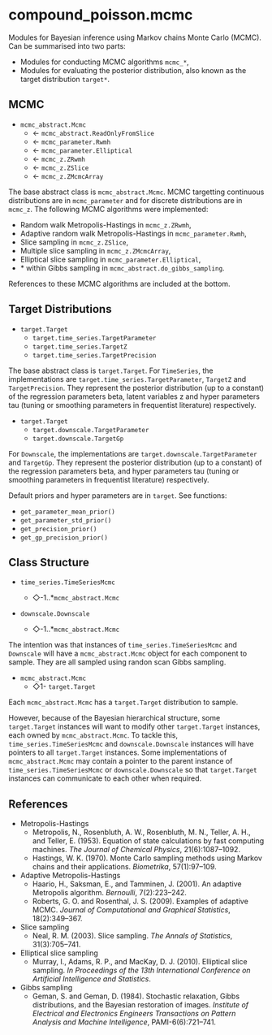 # compound_poisson.mcmc

Modules for Bayesian inference using Markov chains Monte Carlo (MCMC). Can be summarised into two parts:
  - Modules for conducting MCMC algorithms `mcmc_*`,
  - Modules for evaluating the posterior distribution, also known as the target distribution `target*`.

## MCMC

- `mcmc_abstract.Mcmc`
  - &larr; `mcmc_abstract.ReadOnlyFromSlice`
  - &larr; `mcmc_parameter.Rwmh`
  - &larr; `mcmc_parameter.Elliptical`
  - &larr; `mcmc_z.ZRwmh`
  - &larr; `mcmc_z.ZSlice`
  - &larr; `mcmc_z.ZMcmcArray`

The base abstract class is `mcmc_abstract.Mcmc`. MCMC targetting continuous distributions are in `mcmc_parameter` and for discrete distributions are in
`mcmc_z`. The following MCMC algorithms were implemented:
- Random walk Metropolis-Hastings in `mcmc_z.ZRwmh`,
- Adaptive random walk Metropolis-Hastings in `mcmc_parameter.Rwmh`,
- Slice sampling in `mcmc_z.ZSlice`,
- Multiple slice sampling in `mcmc_z.ZMcmcArray`,
- Elliptical slice sampling in `mcmc_parameter.Elliptical`,
- \* within Gibbs sampling  in `mcmc_abstract.do_gibbs_sampling`.

References to these MCMC algorithms are included at the bottom.

## Target Distributions
- `target.Target`
  - `target.time_series.TargetParameter`
  - `target.time_series.TargetZ`
  - `target.time_series.TargetPrecision`

The base abstract class is `target.Target`. For `TimeSeries`, the implementations are `target.time_series.TargetParameter`, `TargetZ` and `TargetPrecision`. They represent the posterior distribution (up to a constant) of the regression parameters beta, latent variables z and hyper parameters tau (tuning or smoothing parameters in frequentist literature) respectively.

- `target.Target`
  - `target.downscale.TargetParameter`
  - `target.downscale.TargetGp`

For `Downscale`, the implementations are `target.downscale.TargetParameter` and `TargetGp`. They represent the posterior distribution (up to a constant) of the regression parameters beta, and hyper parameters tau (tuning or smoothing parameters in frequentist literature) respectively.

Default priors and hyper parameters are in `target`. See functions:
  - `get_parameter_mean_prior()`
  - `get_parameter_std_prior()`
  - `get_precision_prior()`
  - `get_gp_precision_prior()`

## Class Structure

- `time_series.TimeSeriesMcmc`
  - &#x25C7;-1..\*`mcmc_abstract.Mcmc`


- `downscale.Downscale`
  - &#x25C7;-1..\*`mcmc_abstract.Mcmc`

The intention was that instances of `time_series.TimeSeriesMcmc` and  `Downscale` will have a `mcmc_abstract.Mcmc` object for each component to sample. They are all sampled using randon scan Gibbs sampling.

- `mcmc_abstract.Mcmc`
  - &#x25C7;1- `target.Target`

Each `mcmc_abstract.Mcmc` has a `target.Target` distribution to sample.

However, because of the Bayesian hierarchical structure, some `target.Target` instances will want to modify other `target.Target` instances, each owned by `mcmc_abstract.Mcmc`. To tackle this, `time_series.TimeSeriesMcmc` and `downscale.Downscale` instances will have pointers to all `target.Target` instances. Some implementations of `mcmc_abstract.Mcmc` may contain a pointer to the parent instance of `time_series.TimeSeriesMcmc` or `downscale.Downscale` so that `target.Target` instances can communicate to each other when required.


## References

- Metropolis-Hastings
  - Metropolis, N., Rosenbluth, A. W., Rosenbluth, M. N., Teller, A. H., and Teller, E. (1953). Equation of state calculations by fast computing machines. *The Journal of Chemical Physics*, 21(6):1087–1092.
  - Hastings, W. K. (1970). Monte Carlo sampling methods using Markov chains and their applications. *Biometrika*, 57(1):97–109.
- Adaptive Metropolis-Hastings
  - Haario, H., Saksman, E., and Tamminen, J. (2001).  An adaptive Metropolis algorithm. *Bernoulli*, 7(2):223–242.
  - Roberts, G. O. and Rosenthal, J. S. (2009). Examples of adaptive MCMC. *Journal of Computational and Graphical Statistics*, 18(2):349–367.
- Slice sampling
  - Neal, R. M. (2003). Slice sampling. *The Annals of Statistics*, 31(3):705–741.
- Elliptical slice sampling
  - Murray, I., Adams, R. P., and MacKay, D. J. (2010). Elliptical slice sampling. *In Proceedings of the 13th International Conference on Artificial Intelligence and Statistics*.
- Gibbs sampling
  - Geman, S. and Geman, D. (1984). Stochastic relaxation, Gibbs distributions, and the Bayesian restoration of images. *Institute of Electrical and Electronics Engineers Transactions on Pattern Analysis and Machine Intelligence*, PAMI-6(6):721–741.
